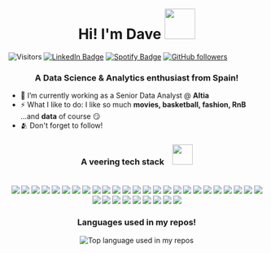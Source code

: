<!---
dserantes/dserantes is a ✨ special ✨ repository because its `README.md` (this file) appears on your GitHub profile.
You can click the Preview link to take a look at your changes.
--->

<h1 align="center">Hi! I'm Dave <img height="60" src="https://media2.giphy.com/media/Vf3ZKdillTMOOaOho0/giphy.gif?cid=ecf05e47azq7eumwras0or67fvsjihh48bx7aw8n76rr5wu5&rid=giphy.gif&ct=s"></h1>

![Visitors](https://api.visitorbadge.io/api/visitors?path=https%3A%2F%2Fgithub.com%2Fdserantes&label=visitors&countColor=%23263759&style=flat) <a href="https://www.linkedin.com/in/davidserantes/"><img src="https://img.shields.io/badge/-@dserantes-0077B5?style=flat-square&amp;labelColor=0077B5&amp;logo=LinkedIn&amp;link=https://www.linkedin.com/in/davidserantes/" alt="LinkedIn Badge"></a> <a href="https://open.spotify.com/user/11139141236"><img src="https://img.shields.io/badge/-@dave-1ED760?style=flat-square&amp;labelColor=fff&amp;logo=Spotify&amp;link=https://open.spotify.com/user/11139141236" alt="Spotify Badge"></a> [![GitHub followers](https://img.shields.io/github/followers/dserantes?label=Follow&style=social)](https://github.com/dserantes/?tab=follow)


<h3 align="center">A Data Science & Analytics enthusiast from Spain!</h3>

- 🔭 I’m currently working as a Senior Data Analyst @ **Altia**
- ⚡ What I like to do: I like so much **movies, basketball, fashion, RnB** ...and **data** of course 😏
- 🫂 Don't forget to follow! &ensp;

<h3 align="center">A veering tech stack &ensp; <img height="40" src="https://media.giphy.com/media/gjxYwnMG7Mocmc75DM/giphy.gif"</h3>
<br>
<br/>

![](https://img.shields.io/badge/Tableau-E97627?style=for-the-badge&logo=Tableau&logoColor=white) ![](https://img.shields.io/badge/Kaggle-20BEFF?style=for-the-badge&logo=Kaggle&logoColor=white) ![](https://img.shields.io/badge/Google_Cloud-4285F4?style=for-the-badge&logo=google-cloud&logoColor=white) ![](	https://img.shields.io/badge/microsoft%20azure-0089D6?style=for-the-badge&logo=microsoft-azure&logoColor=white) ![](https://img.shields.io/badge/Nextcloud-0082C9?style=for-the-badge&logo=Nextcloud&logoColor=white) ![](https://img.shields.io/badge/MySQL-005C84?style=for-the-badge&logo=mysql&logoColor=white) ![](https://img.shields.io/badge/Edx-193A3E?style=for-the-badge&logo=edx&logoColor=white) ![](https://img.shields.io/badge/Dataiku-2AB1AC?style=for-the-badge&logo=dataiku&logoColor=white) ![](https://img.shields.io/badge/Docker-2CA5E0?style=for-the-badge&logo=docker&logoColor=white) ![](https://img.shields.io/badge/Jupyter-F37626.svg?&style=for-the-badge&logo=Jupyter&logoColor=white) ![](https://img.shields.io/badge/Laravel-FF2D20?style=for-the-badge&logo=laravel&logoColor=white) ![](https://img.shields.io/badge/Microsoft-666666?style=for-the-badge&logo=microsoft&logoColor=white) ![](https://img.shields.io/badge/PowerBI-F2C811?style=for-the-badge&logo=Power%20BI&logoColor=white) ![](https://img.shields.io/badge/R-276DC3?style=for-the-badge&logo=r&logoColor=white) ![](https://img.shields.io/badge/Swagger-85EA2D?style=for-the-badge&logo=Swagger&logoColor=white) ![](https://img.shields.io/badge/Microsoft_Teams-6264A7?style=for-the-badge&logo=microsoft-teams&logoColor=white) ![](https://img.shields.io/badge/Zoom-2D8CFF?style=for-the-badge&logo=zoom&logoColor=white) ![](https://img.shields.io/badge/Eclipse-2C2255?style=for-the-badge&logo=eclipse&logoColor=white) ![](https://img.shields.io/badge/PyCharm-000000.svg?&style=for-the-badge&logo=PyCharm&logoColor=white) ![](https://img.shields.io/badge/C-00599C?style=for-the-badge&logo=c&logoColor=white) ![](https://img.shields.io/badge/Numpy-777BB4?style=for-the-badge&logo=numpy&logoColor=white) ![](https://img.shields.io/badge/Pandas-2C2D72?style=for-the-badge&logo=pandas&logoColor=white) ![](https://img.shields.io/badge/PLSQL-F80000?style=for-the-badge&logo=oracle&logoColor=black) ![](https://img.shields.io/badge/Python-FFD43B?style=for-the-badge&logo=python&logoColor=blue) ![](https://img.shields.io/badge/scikit_learn-F7931E?style=for-the-badge&logo=scikit-learn&logoColor=white) ![](https://img.shields.io/badge/SciPy-654FF0?style=for-the-badge&logo=SciPy&logoColor=white) ![](https://img.shields.io/badge/Microsoft_Excel-217346?style=for-the-badge&logo=microsoft-excel&logoColor=white) ![](https://img.shields.io/badge/Jira-0052CC?style=for-the-badge&logo=Jira&logoColor=white) ![](https://img.shields.io/badge/Bitbucket-0747a6?style=for-the-badge&logo=bitbucket&logoColor=white) ![](https://img.shields.io/badge/GIT-E44C30?style=for-the-badge&logo=git&logoColor=white) ![](https://img.shields.io/badge/VirtualBox-21416b?style=for-the-badge&logo=VirtualBox&logoColor=white) ![](https://img.shields.io/badge/Linux-FCC624?style=for-the-badge&logo=linux&logoColor=black) ![](https://img.shields.io/badge/Visual_Studio-5C2D91?style=for-the-badge&logo=visual%20studio&logoColor=white) ![](https://img.shields.io/badge/Miro-F7C922?style=for-the-badge&logo=Miro&logoColor=050036)

<h3 align="center">Languages used in my repos!</h3>

<div align="center">
  <img width="" src="https://github-readme-stats.vercel.app/api/top-langs/?username=dserantes&layout=compact&hide_title=1&card_width=300" alt="Top language used in my repos" />
  <br />
  
</div>
